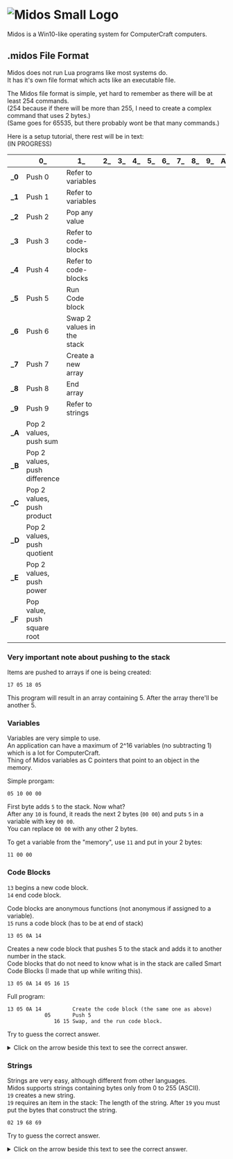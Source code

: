 # ![Midos Small Logo](http://i.imgur.com/XCTcLPR.png)
Midos is a Win10-like operating system for ComputerCraft computers.  

## .midos File Format
Midos does not run Lua programs like most systems do.  
It has it's own file format which acts like an executable file.

The Midos file format is simple, yet hard to remember as there will be at least 254 commands.  
(254 because if there will be more than 255, I need to create a complex command that uses 2 bytes.)  
(Same goes for 65535, but there probably wont be that many commands.)  

Here is a setup tutorial, there rest will be in text:  
(IN PROGRESS)  

|        | 0_                            | 1_                         | 2_ | 3_ | 4_ | 5_ | 6_ | 7_ | 8_ | 9_ | A_ | B_ | C_ | D_ | E_ | F_ |
|--------|-------------------------------|----------------------------|----|----|----|----|----|----|----|----|----|----|----|----|----|----|
| **_0** | Push 0                        | Refer to variables         |    |    |    |    |    |    |    |    |    |    |    |    |    |    |
| **_1** | Push 1                        | Refer to variables         |    |    |    |    |    |    |    |    |    |    |    |    |    |    |
| **_2** | Push 2                        | Pop any value              |    |    |    |    |    |    |    |    |    |    |    |    |    |    |
| **_3** | Push 3                        | Refer to code-blocks       |    |    |    |    |    |    |    |    |    |    |    |    |    |    |
| **_4** | Push 4                        | Refer to code-blocks       |    |    |    |    |    |    |    |    |    |    |    |    |    |    |
| **_5** | Push 5                        | Run Code block             |    |    |    |    |    |    |    |    |    |    |    |    |    |    |
| **_6** | Push 6                        | Swap 2 values in the stack |    |    |    |    |    |    |    |    |    |    |    |    |    |    |
| **_7** | Push 7                        | Create a new array         |    |    |    |    |    |    |    |    |    |    |    |    |    |    |
| **_8** | Push 8                        | End array                  |    |    |    |    |    |    |    |    |    |    |    |    |    |    |
| **_9** | Push 9                        | Refer to strings           |    |    |    |    |    |    |    |    |    |    |    |    |    |    |
| **_A** | Pop 2 values, push sum        |                            |    |    |    |    |    |    |    |    |    |    |    |    |    |    |
| **_B** | Pop 2 values, push difference |                            |    |    |    |    |    |    |    |    |    |    |    |    |    |    |
| **_C** | Pop 2 values, push product    |                            |    |    |    |    |    |    |    |    |    |    |    |    |    |    |
| **_D** | Pop 2 values, push quotient   |                            |    |    |    |    |    |    |    |    |    |    |    |    |    |    |
| **_E** | Pop 2 values, push power      |                            |    |    |    |    |    |    |    |    |    |    |    |    |    |    |
| **_F** | Pop value, push square root   |                            |    |    |    |    |    |    |    |    |    |    |    |    |    |    |

### Very important note about pushing to the stack
Items are pushed to arrays if one is being created:  

    17 05 18 05
This program will result in an array containing 5. After the array there'll be another 5.  

### Variables
Variables are very simple to use.  
An application can have a maximum of 2^16 variables (no subtracting 1) which is a lot for ComputerCraft.  
Thing of Midos variables as C pointers that point to an object in the memory.  

Simple prorgam:  

    05 10 00 00
First byte adds `5` to the stack. Now what?  
After any `10` is found, it reads the next 2 bytes (`00 00`) and puts `5` in a variable with key `00 00`.  
You can replace `00 00` with any other 2 bytes.  

To get a variable from the "memory", use `11` and put in your 2 bytes:  

    11 00 00

### Code Blocks
`13` begins a new code block.  
`14` end code block.  

Code blocks are anonymous functions (not anonymous if assigned to a variable).  
`15` runs a code block (has to be at end of stack)  

    13 05 0A 14
Creates a new code block that pushes 5 to the stack and adds it to another number in the stack.  
Code blocks that do not need to know what is in the stack are called Smart Code Blocks (I made that up while writing this).  

    13 05 0A 14 05 16 15
Full program:

    13 05 0A 14          Create the code block (the same one as above)
                05       Push 5
                   16 15 Swap, and the run code block.
Try to guess the correct answer.
<details>
  <summary>Click on the arrow beside this text to see the correct answer.</summary>
  10
</details>

### Strings
Strings are very easy, although different from other languages.  
Midos supports strings containing bytes only from 0 to 255 (ASCII).  
`19` creates a new string.  
`19` requires an item in the stack: The length of the string.
After `19` you must put the bytes that construct the string.

    02 19 68 69
Try to guess the correct answer.
<details>
  <summary>Click on the arrow beside this text to see the correct answer.</summary>
  hi
</details>
